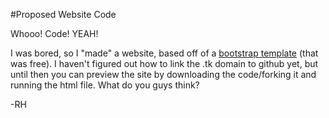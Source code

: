#Proposed Website Code

Whooo! Code! YEAH!

I was bored, so I "made" a website, based off of a [bootstrap template](http://ironsummitmedia.github.io/startbootstrap-grayscale/) (that was free). I haven't figured out how to link the .tk domain to github yet, but until then you can preview the site by downloading the code/forking it and running the html file. What do you guys think?

-RH
